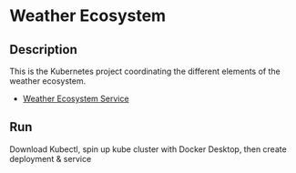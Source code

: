 # Weather Ecosystem

## Description

This is the Kubernetes project coordinating the different elements of the weather ecosystem.

- [Weather Ecosystem Service](https://github.com/jonathanLindquist/weather_ecosystem_service)

## Run

Download Kubectl, spin up kube cluster with Docker Desktop, then create deployment & service
